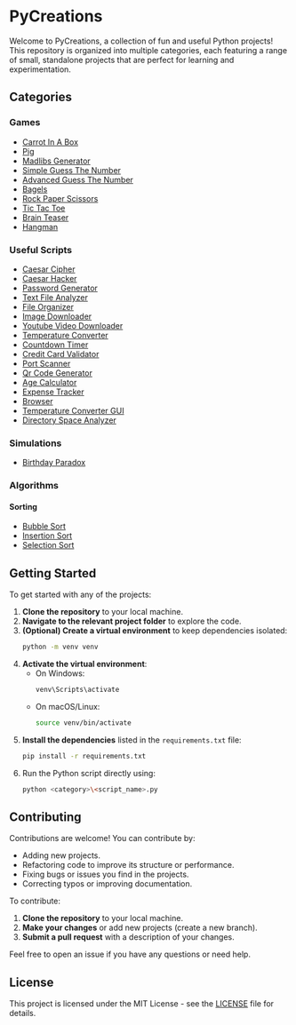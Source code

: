 # PyCreations

Welcome to PyCreations, a collection of fun and useful Python projects! This repository is organized into multiple categories, each featuring a range of small, standalone projects that are perfect for learning and experimentation.

## Categories

### Games

- [Carrot In A Box](./Games/Carrot-In-A-Box.py)
- [Pig](./Games/Pig.py)
- [Madlibs Generator](./Games/Madlibs-Generator.py)
- [Simple Guess The Number](./Games/Simple-Guess-The-Number.py)
- [Advanced Guess The Number](./Games/Advanced-Guess-The-Number.py)
- [Bagels](./Games/Bagels.py)
- [Rock Paper Scissors](./Games/Rock-Paper-Scissor.py)
- [Tic Tac Toe](./Games/Tic-Tac-Toe.py)
- [Brain Teaser](./Games/Brain-Teaser.py)
- [Hangman](./Games/Hangman.py)

### Useful Scripts

- [Caesar Cipher](./Useful%20Scripts/Caesar-Cipher.py)
- [Caesar Hacker](./Useful%20Scripts/Caesar-Hacker.py)
- [Password Generator](./Useful%20Scripts/Password-Generator.py)
- [Text File Analyzer](./Useful%20Scripts/Text-File-Analyzer.py)
- [File Organizer](./Useful%20Scripts/File-Organizer.py)
- [Image Downloader](./Useful%20Scripts/Image-Downloader.py)
- [Youtube Video Downloader](./Useful%20Scripts/YT-Video-Downloader.py)
- [Temperature Converter](./Useful%20Scripts/Temperature-Converter.py)
- [Countdown Timer](./Useful%20Scripts/Countdown-Timer.py)
- [Credit Card Validator](./Useful%20Scripts/Credit-Card-Validator.py)
- [Port Scanner](./Useful%20Scripts/Port-Scanner.py)
- [Qr Code Generator](./Useful%20Scripts/Qr-Code-Generator.py)
- [Age Calculator](./Useful%20Scripts/Age-Calculator.py)
- [Expense Tracker](./Useful%20Scripts/Expense-Tracker-CLI.py)
- [Browser](./Useful%20Scripts/Browser.py)
- [Temperature Converter GUI](./Useful%20Scripts/Temperature-Converter-GUI.py)
- [Directory Space Analyzer](./Useful%20Scripts/Directory-Space-Analyzer.py)

### Simulations

- [Birthday Paradox](./Simulations/Birthday-Paradox.py)

### Algorithms

#### Sorting

- [Bubble Sort](./Algorithms/Sorting/Bubble-Sort.py)
- [Insertion Sort](./Algorithms/Sorting/Insertion-Sort.py)
- [Selection Sort](./Algorithms/Sorting/Selection-Sort.py)

## Getting Started

To get started with any of the projects:

1. **Clone the repository** to your local machine.
2. **Navigate to the relevant project folder** to explore the code.
3. **(Optional) Create a virtual environment** to keep dependencies isolated:
   ```bash
   python -m venv venv
   ```
4. **Activate the virtual environment**:
   - On Windows:
     ```bash
     venv\Scripts\activate
     ```
   - On macOS/Linux:
     ```bash
     source venv/bin/activate
     ```
5. **Install the dependencies** listed in the `requirements.txt` file:
   ```bash
   pip install -r requirements.txt
   ```
6. Run the Python script directly using:
   ```bash
   python <category>\<script_name>.py
   ```

## Contributing

Contributions are welcome! You can contribute by:

- Adding new projects.
- Refactoring code to improve its structure or performance.
- Fixing bugs or issues you find in the projects.
- Correcting typos or improving documentation.

To contribute:

1. **Clone the repository** to your local machine.
2. **Make your changes** or add new projects (create a new branch).
3. **Submit a pull request** with a description of your changes.

Feel free to open an issue if you have any questions or need help.

## License

This project is licensed under the MIT License - see the [LICENSE](./LICENSE) file for details.
